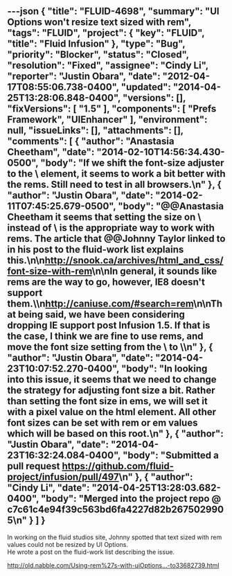 ---json
{
  "title": "FLUID-4698",
  "summary": "UI Options won't resize text sized with rem",
  "tags": "FLUID",
  "project": {
    "key": "FLUID",
    "title": "Fluid Infusion"
  },
  "type": "Bug",
  "priority": "Blocker",
  "status": "Closed",
  "resolution": "Fixed",
  "assignee": "Cindy Li",
  "reporter": "Justin Obara",
  "date": "2012-04-17T08:55:06.738-0400",
  "updated": "2014-04-25T13:28:06.848-0400",
  "versions": [],
  "fixVersions": [
    "1.5"
  ],
  "components": [
    "Prefs Framework",
    "UIEnhancer"
  ],
  "environment": null,
  "issueLinks": [],
  "attachments": [],
  "comments": [
    {
      "author": "Anastasia Cheetham",
      "date": "2014-02-10T14:56:34.430-0500",
      "body": "If we shift the font-size adjuster to the \\<html> element, it seems to work a bit better with the rems. Still need to test in all browsers.\n"
    },
    {
      "author": "Justin Obara",
      "date": "2014-02-11T07:45:25.679-0500",
      "body": "@@Anastasia Cheetham it seems that setting the size on \\<html> instead of \\<body> is the appropriate way to work with rems. The article that @@Johnny Taylor linked to in his post to the fluid-work list explains this.\n\n<http://snook.ca/archives/html_and_css/font-size-with-rem>\n\nIn general, it sounds like rems are the way to go, however, IE8 doesn't support them.\\\n<http://caniuse.com/#search=rem>\n\nThat being said, we have been considering dropping IE support post Infusion 1.5. If that is the case, I think we are fine to use rems, and move the font size setting from the \\<body> to \\<html>\n"
    },
    {
      "author": "Justin Obara",
      "date": "2014-04-23T10:07:52.270-0400",
      "body": "In looking into this issue, it seems that we need to change the strategy for adjusting font size a bit. Rather than setting the font size in ems, we will set it with a pixel value on the html element. All other font sizes can be set with rem or em values which will be based on this root.\n"
    },
    {
      "author": "Justin Obara",
      "date": "2014-04-23T16:32:24.084-0400",
      "body": "Submitted a pull request <https://github.com/fluid-project/infusion/pull/497>\n"
    },
    {
      "author": "Cindy Li",
      "date": "2014-04-25T13:28:03.682-0400",
      "body": "Merged into the project repo @ c7c61c4e94f39c563bd6fa4227d82b2675029905\n"
    }
  ]
}
---
In working on the fluid studios site, Johnny spotted that text sized with rem values could not be resized by UI Options. \
He wrote a post on the fluid-work list describing the issue.

<http://old.nabble.com/Using-rem%27s-with-uiOptions...-to33682739.html>

        